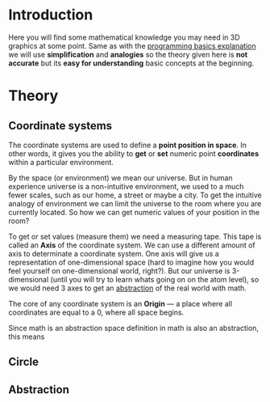 # Introduction
Here you will find some mathematical knowledge you may need in 3D graphics at some point. Same as with the [programming basics explanation](programming-basics) we will use **simplification** and **analogies** so the theory given here is **not accurate** but its **easy for understanding** basic concepts at the beginning.

# Theory
## Coordinate systems
The coordinate systems are used to define a **point position in space**. In other words, it gives you the ability to **get** or **set** numeric point **coordinates** within a particular environment. 

By the space (or environment) we mean our universe. But in human experience universe is a non-intuitive environment, we used to a much fewer scales, such as our home, a street or maybe a city. To get the intuitive analogy of environment we can limit the universe to the room where you are currently located. So how we can get numeric values of your position in the room?

To get or set values (measure them) we need a measuring tape. This tape is called an **Axis** of the coordinate system. We can use a different amount of axis to determinate a coordinate system. One axis will give us a representation of one-dimensional space (hard to imagine how you would feel yourself on one-dimensional world, right?). But our universe is 3-dimensional (until you will try to learn whats going on on the atom level), so we would need 3 axes to get an [abstraction](#Abstraction) of the real world with math. 

The core of any coordinate system is an **Origin** — a place where all coordinates are equal to a 0, where all space begins.


Since math is an abstraction space definition in math is also an abstraction, this means

## Circle

## Abstraction